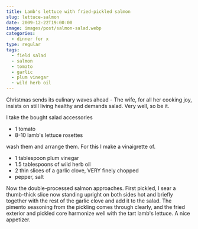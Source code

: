 ```yaml
---
title: Lamb's lettuce with fried-pickled salmon
slug: lettuce-salmon
date: 2009-12-22T19:00:00
image: images/post/salmon-salad.webp
categories: 
  - dinner for x
type: regular
tags: 
  - field salad
  - salmon
  - tomato
  - garlic
  - plum vinegar
  - wild herb oil
---
```


Christmas sends its culinary waves ahead - The wife, for all her cooking joy, insists on still living healthy and demands salad. Very well, so be it.

I take the bought salad accessories

* 1 tomato 
* 8-10 lamb's lettuce rosettes

wash them and arrange them. For this I make a vinaigrette of.

* 1 tablespoon plum vinegar 
* 1.5 tablespoons of wild herb oil 
* 2 thin slices of a garlic clove, VERY finely chopped
* pepper, salt

Now the double-processed salmon approaches. First pickled, I sear a thumb-thick slice now standing upright on both sides hot and briefly together with the rest of the garlic clove and add it to the salad. The pimento seasoning from the pickling comes through clearly, and the fried exterior and pickled core harmonize well with the tart lamb's lettuce. A nice appetizer.
